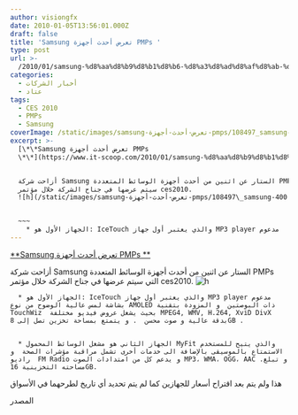 ```yaml
---
author: visiongfx
date: 2010-01-05T13:56:01.000Z
draft: false
title: 'Samsung تعرض أحدث أجهزة PMPs '
type: post
url: >-
  /2010/01/samsung-%d8%aa%d8%b9%d8%b1%d8%b6-%d8%a3%d8%ad%d8%af%d8%ab-%d8%a3%d8%ac%d9%87%d8%b2%d8%a9-pmps/
categories:
  - أخبار الشركات
  - عتاد
tags:
  - CES 2010
  - PMPs
  - Samsung
coverImage: /static/images/samsung-تعرض-أحدث-أجهزة-pmps/108497_samsung-400.jpg
excerpt: >-
  [\*\*Samsung تعرض أحدث أجهزة PMPs
  \*\*](https://www.it-scoop.com/2010/01/samsung-%d8%aa%d8%b9%d8%b1%d8%b6-%d8%a3%d8%ad%d8%af%d8%ab-%d8%a3%d8%ac%d9%87%d8%b2%d8%a9-pmps/)


  أزاحت شركة Samsung الستار عن اثنين من أحدث أجهزة الوسائط المتعددة PMPs التي
  سيتم عرضها في جناح الشركة خلال مؤتمر ces2010.
  ![h](/static/images/samsung-تعرض-أحدث-أجهزة-pmps/108497\_samsung-400.jpg)


  ~~~
    * الجهاز الأول هو: IceTouch والذي يعتبر أول جهاز MP3 player مدعوم
---
```

[\*\*Samsung تعرض أحدث أجهزة PMPs \*\*](https://www.it-scoop.com/2010/01/samsung-%d8%aa%d8%b9%d8%b1%d8%b6-%d8%a3%d8%ad%d8%af%d8%ab-%d8%a3%d8%ac%d9%87%d8%b2%d8%a9-pmps/)

أزاحت شركة Samsung الستار عن اثنين من أحدث أجهزة الوسائط المتعددة PMPs التي سيتم عرضها في جناح الشركة خلال مؤتمر ces2010. ![h](/static/images/samsung-تعرض-أحدث-أجهزة-pmps/108497\_samsung-400.jpg)

~~~
  * الجهاز الأول هو: IceTouch والذي يعتبر أول جهاز MP3 player مدعوم بشاشة لمس عالية الوضوح من نوع AMOLED ذات البوصتين  و المزودة بتقنية TouchWiz  بحيث يشغل عروض فيديو مختلفة MPEG4, WMV, H.264, XviD DivX بدقة عالية و صوت محسن  . و يتمتع بمساحة تخزين تصل إلى 8GB .


  * الجهاز الثاني هو مشغل الوسائط المحمول MyFit والذي يتيح للمستخدم الاستمتاع بالموسيقى بالإضافة الى خدمات أخرى تشمل مراقبة مؤشرات الصحة  و راديو  FM Radio و يدعم كل من امتدادات الصوت MP3، WMA، OGG، AAC .و تبلغ مساحته التخزينية 16GB.
~~~

هذا ولم يتم بعد اقتراح أسعار للجهازين كما لم يتم تحديد أي تاريخ لطرحهما في الأسواق

المصدر
